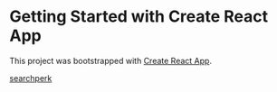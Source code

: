 # Getting Started with Create React App

This project was bootstrapped with [Create React App](https://github.com/facebook/create-react-app).

[searchperk](https://searchperk005.netlify.app/)
